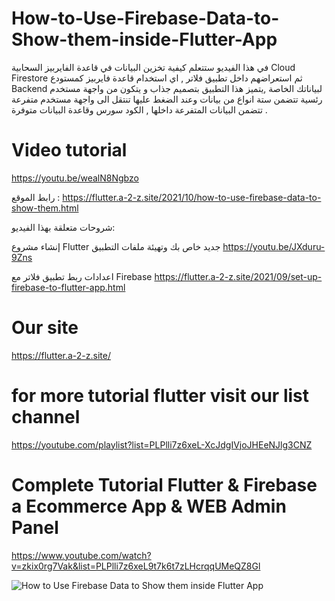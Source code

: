 # How-to-Use-Firebase-Data-to-Show-them-inside-Flutter-App

في هذا الفيديو ستتعلم كيفية تخزين البيانات في قاعدة الفايربيز السحابية Cloud Firestore ثم استعراضهم داخل تطبيق فلاتر , اي استخدام قاعدة فايربيز كمستودع Backend لبياناتك الخاصة ,يتميز هذا التطبيق بتصميم جذاب و يتكون من واجهة مستخدم رئسية تتضمن ستة انواع من بيانات وعند الضغط عليها تنتقل الى واجهة مستخدم متفرعة تتضمن البيانات المتفرعة  داخلها ,  الكود سورس وقاعدة البيانات متوفرة .

# Video tutorial 
https://youtu.be/wealN8Ngbzo

رابط الموقع :
https://flutter.a-2-z.site/2021/10/how-to-use-firebase-data-to-show-them.html

شروحات  متعلقة بهذا الفيديو:

إنشاء مشروع Flutter  جديد خاص بك وتهيئة ملفات التطبيق 
https://youtu.be/JXduru-9Zns

 اعدادات ربط تطبيق فلاتر مع Firebase
https://flutter.a-2-z.site/2021/09/set-up-firebase-to-flutter-app.html

# Our site 
https://flutter.a-2-z.site/

# for more tutorial flutter visit our list channel 
https://youtube.com/playlist?list=PLPlli7z6xeL-XcJdgIVjoJHEeNJlg3CNZ

# Complete Tutorial Flutter & Firebase a Ecommerce App & WEB Admin Panel
https://www.youtube.com/watch?v=zkix0rg7Vak&list=PLPlli7z6xeL9t7k6t7zLHcrqqUMeQZ8Gl

![How to Use Firebase Data to Show them inside Flutter App](https://user-images.githubusercontent.com/69330783/199858442-cfffdf05-c27a-4c28-bffa-368ae0e96f3c.jpg)
